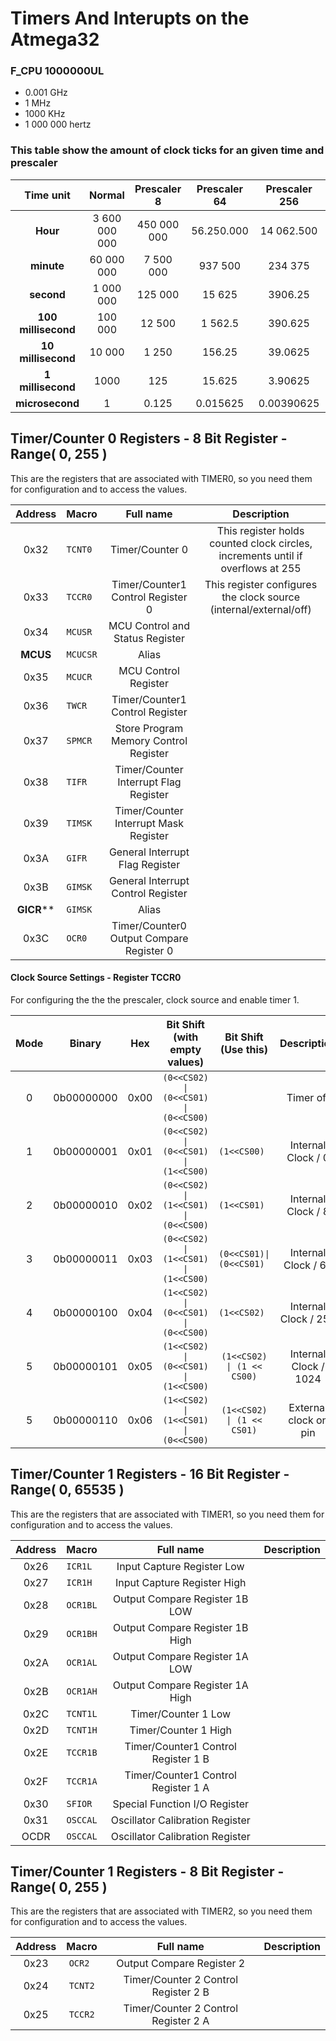 # Timers And Interupts on the Atmega32

### F_CPU 1000000UL
- 0.001 GHz
- 1 MHz
- 1000 KHz
- 1 000 000 hertz
### This table show the amount of clock ticks for an given time and prescaler

| **Time unit**     | Normal        |**Prescaler 8**|**Prescaler 64**|**Prescaler 256**|**Prescaler 1024**|
|:-----------------:|:-------------:|:-------------:|:-------------:|:-------------:|:-------------:|
|**Hour**           |3 600 000 000  | 450 000 000   | 56.250.000    | 14 062.500    | 3.515.625     |
|**minute**         |60 000 000     |7 500 000      | 937 500       | 234 375       | 58593.75      |
|**second**         |1 000 000      |125 000        | 15 625        | 3906.25       | 976.5625      |
|**100 millisecond**|100 000        |12 500         | 1 562.5       | 390.625       | 97.65625      |
|**10 millisecond** |10 000         |1 250          | 156.25        | 39.0625       | 9.765625      |
|**1 millisecond**  |1000           |125            | 15.625        | 3.90625       | 0.9765625     |
|**microsecond**    |1              | 0.125         | 0.015625      | 0.00390625    | 0.0009765625  |


## Timer/Counter 0 Registers - 8 Bit Register - Range( 0, 255 )
This are the registers that are associated with TIMER0, so you need them for configuration and to access the values.

| **Address**   |**Macro**  | **Full name**                                 | **Description**                                                                 |
|:-------------:|:------:   |:---------------------------------------------:|:-------------------------------------------------------------------------------:|
|0x32           |`TCNT0 `   |     Timer/Counter 0                           | This register holds counted clock circles, increments until if overflows at 255 |
|0x33           |`TCCR0 `   |     Timer/Counter1 Control Register 0         | This register configures the clock source (internal/external/off)               |
|0x34           |`MCUSR `   |     MCU Control and Status Register           |                                                                                 |
|**MCUS**       |`MCUCSR`   |     Alias                                     |                                                                                 |
|0x35           |`MCUCR `   |     MCU Control Register                      |                                                                                 |
|0x36           |`TWCR  `   |     Timer/Counter1 Control Register           |                                                                                 |
|0x37           |`SPMCR `   |     Store Program Memory Control Register     |                                                                                 |
|0x38           |`TIFR  `   |     Timer/Counter Interrupt Flag Register     |                                                                                 |
|0x39           |`TIMSK `   |     Timer/Counter Interrupt Mask Register     |                                                                                 |
|0x3A           |`GIFR  `   |     General Interrupt Flag Register           |                                                                                 |
|0x3B           |`GIMSK `   |     General Interrupt Control Register        |                                                                                 |
|**GICR****     |`GIMSK `   |     Alias                                     |                                                                                 |
|0x3C           |`OCR0  `   |     Timer/Counter0 Output Compare Register 0  |                                                                                 |

#### Clock Source Settings - Register TCCR0
 For configuring the the the prescaler, clock source and enable timer 1.

|**Mode**|**Binary**|**Hex**|**Bit Shift (with empty values)** | **Bit Shift (Use this)**   |**Description**        |**Source**          |
|:--:|:--------:|:----:|:-------------------------------------:|:--------------------------:|:---------------------:|:------------------:|
|0 | 0b00000000 | 0x00 | `(0<<CS02) \| (0<<CS01) \| (0<<CS00)` | `                        ` | Timer off             |                    |
|1 | 0b00000001 | 0x01 | `(0<<CS02) \| (0<<CS01) \| (1<<CS00)` | `(1<<CS00)               ` | Internal Clock / 0    | Prescaler disapled |
|2 | 0b00000010 | 0x02 | `(0<<CS02) \| (1<<CS01) \| (0<<CS00)` | `(1<<CS01)               ` | Internal Clock / 8    | From Prescaler     |
|3 | 0b00000011 | 0x03 | `(0<<CS02) \| (1<<CS01) \| (1<<CS00)` | `(0<<CS01)\|(0<<CS01)    ` | Internal Clock / 64   | From Prescaler     |
|4 | 0b00000100 | 0x04 | `(1<<CS02) \| (0<<CS01) \| (0<<CS00)` | `(1<<CS02)               ` | Internal Clock / 256  | From Prescaler     |
|5 | 0b00000101 | 0x05 | `(1<<CS02) \| (0<<CS01) \| (1<<CS00)` | `(1<<CS02) \| (1 << CS00)` | Internal Clock / 1024 | From Prescaler     |
|5 | 0b00000110 | 0x06 | `(1<<CS02) \| (1<<CS01) \| (0<<CS00)` | `(1<<CS02) \| (1 << CS01)` | External clock on pin |                    |

## Timer/Counter 1 Registers - 16 Bit Register - Range( 0, 65535 )
This are the registers that are associated with TIMER1, so you need them for configuration and to access the values.

| **Address**   |**Macro**  | **Full name**                                   | **Description**                                             |
|:-------------:|:---------:|:-----------------------------------------------:|:-----------------------------------------------------------:|
|0x26           | `ICR1L `    | Input Capture Register Low                    |                                                             |
|0x27           | `ICR1H `    | Input Capture Register High                   |                                                             |
|0x28           | `OCR1BL`    | Output Compare Register 1B LOW                |                                                             |
|0x29           | `OCR1BH`    | Output Compare Register 1B High               |                                                             |
|0x2A           | `OCR1AL`    | Output Compare Register 1A LOW                |                                                             |
|0x2B           | `OCR1AH`    | Output Compare Register 1A High               |                                                             |
|0x2C           | `TCNT1L`    | Timer/Counter 1 Low                           |                                                             |
|0x2D           | `TCNT1H`    | Timer/Counter 1 High                          |                                                             |
|0x2E           | `TCCR1B`    | Timer/Counter1 Control Register 1 B           |                                                             |
|0x2F           | `TCCR1A`    | Timer/Counter1 Control Register 1 A           |                                                             |
|0x30           | `SFIOR `    | Special Function I/O Register                 |                                                             |
|0x31           | `OSCCAL`    | Oscillator Calibration Register               |                                                             |
|OCDR           | `OSCCAL`    | Oscillator Calibration Register               |                                                             |


## Timer/Counter 1 Registers - 8 Bit Register - Range( 0, 255 )
This are the registers that are associated with TIMER2, so you need them for configuration and to access the values.

| **Address**   |**Macro**  | **Full name**                                 | **Description**                                               |
|:-------------:|:---------:|:---------------------------------------------:|:-------------------------------------------------------------:|
|0x23           | `OCR2 `   | Output Compare Register 2                     |                                                               |
|0x24           | `TCNT2`   | Timer/Counter 2 Control Register 2 B          |                                                               |
|0x25           | `TCCR2`   | Timer/Counter 2 Control Register 2 A          |                                                               |
